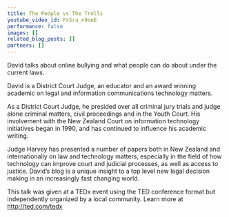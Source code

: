 ```yaml
---
title: The People vs The Trolls
youtube_video_id: FxSra_n9oeE
performance: false
images: []
related_blog_posts: []
partners: []
---
```


David talks about online bullying and what people can do about under the current laws.

David is a District Court Judge, an educator and an award winning academic on legal and information communications technology matters.

As a District Court Judge, he presided over all criminal jury trials and judge alone criminal matters, civil proceedings and in the Youth Court. His involvement with the New Zealand Court on information technology initiatives began in 1990, and has continued to influence his academic writing.

Judge Harvey has presented a number of papers both in New Zealand and internationally on law and technology matters, especially in the field of how technology can improve court and judicial processes, as well as access to justice. David’s blog is a unique insight to a top level new legal decision making in an increasingly fast changing world.

This talk was given at a TEDx event using the TED conference format but independently organized by a local community. Learn more at http://ted.com/tedx

